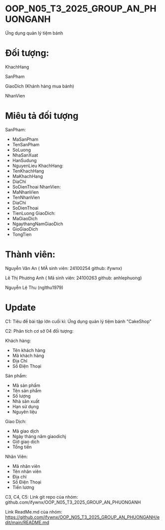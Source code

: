 # OOP_N05_T3_2025_GROUP_AN_PHUONGANH

Ứng dụng quản lý tiệm bánh

# Đối tượng:

KhachHang

SanPham

GiaoDich (Khánh hàng mua bánh)

NhanVien

# Miêu tả đối tượng

SanPham:
+ MaSanPham
+ TenSanPham
+ SoLuong
+ NhaSanXuat
+ HanSudung
+ NguyenLieu
KhachHang:
+ TenKhachHang
+ MaKhachHang
+ DiaChi
+ SoDienThoai
NhanVien:
+ MaNhanVien
+ TenNhanVien
+ DiaChi
+ SoDienThoai
+ TienLuong
GiaoDich:
+ MaGiaoDich
+ NgaythangNamGiaoDich
+ GioGiaoDich
+ TongTien


# Thành viên:

Nguyễn Văn An ( MÃ sinh viên: 24100254 github: ifywnx)

Lê Thị Phương Anh ( Mã sinh viên: 24100263 github: anhlephuong)

Nguyễn Lệ Thu (nglthu1979)

# Update
C1: Tiêu đề bài tập lớn cuối kì: Ứng dụng quản lý tiệm bánh "CakeShop"

C2: Phân tích cơ sở 04 đối tượng:

Khách hàng:

+ Tên khách hàng
+ Mã khách hàng
+ Địa Chỉ
+ Số Điện Thoại

Sản phẩm:

+ Mã sản phẩm
+ Tên sản phẩm
+ Số lượng
+ Nhà sản xuất
+ Hạn sử dụng
+ Nguyên liệu

Giao Dịch:

+ Mã giao dịch
+ Ngày tháng năm giaodichj
+ Giờ giao dịch
+ Tổng tiền

Nhân Viên:

+ Mã nhân viên
+ Tên nhân viên
+ Địa chỉ
+ Số Điện Thoại
+ Tiền lương

C3, C4, C5:
Link git repo của nhóm: github.com/ifywnx/OOP_N05_T3_2025_GROUP_AN_PHUONGANH

Link ReadMe.md của nhóm: https://github.com/ifywnx/OOP_N05_T3_2025_GROUP_AN_PHUONGANH/edit/main/README.md
